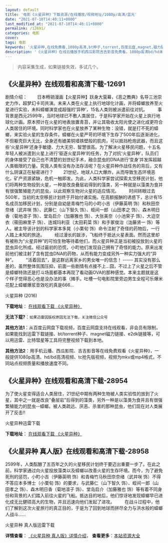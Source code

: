 ```yaml
---
layout: default
title: '电影《火星异种》下载资源/在线播放/视频地址/1080p/高清/蓝光'
date: "2021-07-10T14:40:11+0800"
last_modified_at: "2021-07-10T14:40:11+0800"
permalink: /12691/
categories: 电影
cover:
tags: 电影
keywords: '火星异种,在线免费看,1080p高清,bt种子,torrent,百度云盘,magnet,磁力链,迅雷下载资源'
description: '《火星异种》在线云播放手机西瓜影院吉吉影音免费看，1080p高清bd/hd未删减完整版和tc抢先枪版，mkv/mp4格式，附带bt/torrent种子、magnet/磁力链、百度云盘、网盘资源迅雷下载链接'
---
```


>内容采集生成，如果链接失效，多试几个。


## 《火星异种》在线观看和高清下载-12691

剧情介绍： 　　日本畅销漫画【火星异种】跃身大萤幕，《恶之教典》名导三池崇史力作，超梦幻卡司共演。未来人类在火星上执行地球化计画，并将蟑螂放养至火星进行实验，未料蟑螂演变成超强的‘异种’，15名人类则被派遣前往对抗。 　　事背景是西元2599年，当时地球已不敷人类居住，于是科学家开始在火星上执行地球化计画。原本预计在火星的地表放置青苔，并让其吸收太阳光使之进化成更符合人类居住的环境。同时科学家也在火星放养了某种生物：没错，就是打不死的蟑螂，来实验火星的生存条件。蟑螂在火星严苛的环境下生存了500年后逐渐进化，不但躯壳巨大无比，全身还有媲美铜墙铁壁般的肌肉，可以抵挡枪炮武器，而且这些‘火星异种’还身手敏捷、力大无穷、智慧很高。为了解决火星移民问题，十五名年轻人被派遣到火星上进行‘驱逐火星异种’的任务，为了对抗‘火星异种’，队员们的身体接受了自己也不清楚的划世纪手术，融合昆虫的DNA进行‘变身’并发挥超越人类极限的力量。究竟人类有没有办法存活呢？在火星异种作战任务的背后，又有什么阴谋正在秘密进行？ 　　21世纪，地球人口大爆炸，从而导致生态环境恶化，矿产资源紧缺，危机一触即发。为此，人类科学家尝试探索太空移民计划，他们将两种生物投到火星，一种是改良叠层岩得到的藻类，另一种就是以藻类为食并有很强繁殖能力的昆虫，以此观察生物对火星的适应情况。 　　时间转眼过去500年，当初的太空移民计划终于开始付诸实施。在高额报酬的诱惑下，总计有15名成员加移民计划，分别是自幼是青梅竹马的小町小吉（伊藤英明 饰）和秋田奈奈绪（武井咲 饰）、武藤仁（山下智久 饰）、蛭间一郎（山田孝之 饰）、森木明日香（菊地凛子 饰）、堂岛启介（加藤雅也 饰）、大张美奈（小池荣子 饰）、大迫空衣（筱田麻里子 饰）、连城玛利亚（太田莉菜 饰）和手冢俊治（泷藤贤一 饰）等人。被主导该计划的科学家本多晃（小栗旬 饰）命令注射了奇怪的药物后，一行人踏上未知的旅途。 　　经过漫长的跋涉，飞船终于抵达火星表面。然而这里却有被称为“火星异种”的可怕生物等待着他们，而火星异种正是当初被投放到火星的昆虫异化所成。经过最初的恐慌，小町他们发现自己拥有了奇怪的能力。原来出发前他们被注射了含有昆虫DNA的药物，从而有能力变成另外一种实力强大的“异种”。 　　“活着回去”，是这群远离家乡的男女唯一的信念！ ----- 其实没有那么差的，虽然整体氛围压抑，前面一些剧情有点接不上…囧，不过上了火星之后不管是蟑螂特效还是打斗场面都基本再现了看动画OVA的那种感觉。本来主题就是这个样子觉得恶心也是没办法的事（摊手。吐槽一句电影院里旁边男生全程可乐爆米花配上蟑螂爆浆音效吃的真是666…


火星异种 (2016)

**下载地址**： [在线观看下载 《火星异种》](https://www.btbtdy.me/btdy/dy6638.html) 


**无法下载?**：`如果迅雷因版权原因无法下载，关注微信公众号 `

**其他方法1**：从百度云网盘下载视频，百度云网盘支持在线观看，非会员有限制，如果能找到迅雷下载链接、bt/torrent种子、magnet磁力链接、e2dk链接等，可以用迅雷、比特彗星等工具将完整视频下载到本地。

**其他方法2**：用手机云播、西瓜影院、吉吉影音等在线免费观看《火星异种》，一般提供1080p高清、hd/bd高清视频、tc抢先版视频，视频为mkv或mp4格式，不同站点视频质量和播放速度不同。


## 《火星异种》在线观看和高清下载-28954

为了使火星变得适合人类居住，21世纪中期有两种生物被人类实验性的放到了火星，其中之一就是改良"叠层岩"后得到的藻类，另外一种是以藻类为食并且有很强繁殖能力的昆虫--蟑螂。被人类疏远、厌恶、杀害的那种昆虫，他们现在对人类展开了反击!!


火星异种迅雷下载

**下载地址**： [在线观看下载 《火星异种》](https://www.993dy.com//vod-detail-id-5480.html) 


## 《火星异种 真人版》在线观看和高清下载-28958

2599年，人类酝酿了五百年之久的火星移民计划终于要迈出重要一步了。在此之前，科学家通过向火星投放藻类以及蟑螂以改善火星的生存环境。而今，为了避免死刑的惩罚，小町小吉（伊藤英明 饰）和青梅竹马秋田奈奈绪（武井咲 饰）不得不答应本多博士（小栗旬 饰）的要求，与武藤仁（山下智久 饰）、蛭间一郎（山田孝之 饰）、森木明日香（菊地凛子 饰）、堂岛启介（加藤雅也 饰）等有着不同身份和背景的人们踏入前往火星的飞船。抵达目的地后，他们惊讶地发现蟑螂早已进化成无比健硕高大的生物，并且迅速向他们发起了进攻。 　　在战斗过程中，他们了解到这次火星旅行的真正目的，于是为了回到地球而拼尽全力与洪水般的蟑螂人战斗……


火星异种 真人版迅雷下载

**详情查看**： [《火星异种 真人版》详情介绍](/movie/28958/)， **查看更多**：[本站资源大全](/movie/t/all/)

